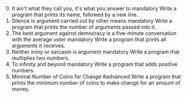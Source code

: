 0. It ain't what they call you, it's what you answer to mandatory
Write a program that prints its name, followed by a new line.
1. Silence is argument carried out by other means mandatory
Write a program that prints the number of arguments passed into it.
2. The best argument against democracy is a five-minute conversation with the average voter mandatory
Write a program that prints all arguments it receives.
3. Neither irony or sarcasm is argument mandatory
Write a program that multiplies two numbers.
4. To infinity and beyond mandatory
Write a program that adds positive numbers.
5. Minimal Number of Coins for Change #advanced
Write a program that prints the minimum number of coins to make change for an amount of money.